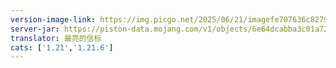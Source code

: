 ```yaml
---
version-image-link: https://img.picgo.net/2025/06/21/imagefe707636c82794d9.png
server-jar: https://piston-data.mojang.com/v1/objects/6e64dcabba3c01a7271b4fa6bd898483b794c59b/server.jar
translator: 最亮的信标
cats: ['1.21','1.21.6']
---
```

<listlink href="https://b23.tv/Eau6oDU" icon="redstone_lamp_on" title="观看宣传片" info="B站视频 ｜ UP：WuGuangYao">

<listlink href="https://b23.tv/dvD0Xo9" icon="fabric" title="浏览宣传册" info="B站专栏 ｜ 译者：最亮的信标">